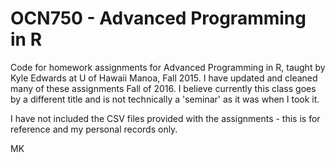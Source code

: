 # OCN750 - Advanced Programming in R
Code for homework assignments for Advanced Programming in R, taught by Kyle Edwards at U of Hawaii Manoa, Fall 2015. I have updated and cleaned many of these assignments Fall of 2016. I believe currently this class goes by a different title and is not technically a 'seminar' as it was when I took it.

I have not included the CSV files provided with the assignments - this is for reference and my personal records only.

MK

